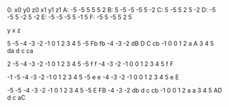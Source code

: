 0: x0 y0 z0 x1 y1 z1
A: -5 -5  5  5  5  2
B:  5 -5 -5 -5  5 -2
C:  5 -5  5  2  5 -2
D: -5 -5  5 -2  5 -2
E: -5 -5 -5  5 -1  5
F: -5  5 -5  5  2  5

 y x
 z

 5 -5 -4 -3 -2 -1  0  1  2  3  4  5
-5 Fb                            fb
-4
-3
-2 dB        D           C       cb
-1
 0                 0
 1
 2  a                             A
 3
 4
 5 da        d           c       ca

 2 -5 -4 -3 -2 -1  0  1  2  3  4  5
-5 f                             f
-4
-3
-2
-1
 0                 0
 1
 2
 3
 4
 5 f                             F

-1 -5 -4 -3 -2 -1  0  1  2  3  4  5
-5  e                             e
-4
-3
-2
-1
 0                 0
 1
 2
 3
 4
 5  e                             E

-5 -5 -4 -3 -2 -1  0  1  2  3  4  5
-5  E                            FB
-4
-3
-2 db        d           c       cb
-1
 0                 0
 1
 2 a                             a 
 3
 4
 5 AD        d           c       aC
